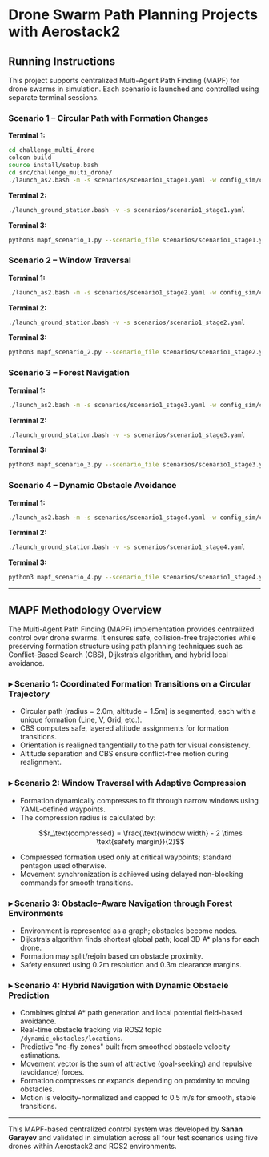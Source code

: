 # Drone Swarm Path Planning Projects with Aerostack2

## Running Instructions

This project supports centralized Multi-Agent Path Finding (MAPF) for drone swarms in simulation. Each scenario is launched and controlled using separate terminal sessions.

### Scenario 1 – Circular Path with Formation Changes

**Terminal 1:**
```bash
cd challenge_multi_drone
colcon build
source install/setup.bash
cd src/challenge_multi_drone/
./launch_as2.bash -m -s scenarios/scenario1_stage1.yaml -w config_sim/config_multicopter/world_swarm.yaml
```

**Terminal 2:**
```bash
./launch_ground_station.bash -v -s scenarios/scenario1_stage1.yaml
```

**Terminal 3:**
```bash
python3 mapf_scenario_1.py --scenario_file scenarios/scenario1_stage1.yaml
```

### Scenario 2 – Window Traversal

**Terminal 1:**
```bash
./launch_as2.bash -m -s scenarios/scenario1_stage2.yaml -w config_sim/config_multicopter/world_swarm.yaml
```

**Terminal 2:**
```bash
./launch_ground_station.bash -v -s scenarios/scenario1_stage2.yaml
```

**Terminal 3:**
```bash
python3 mapf_scenario_2.py --scenario_file scenarios/scenario1_stage2.yaml
```

### Scenario 3 – Forest Navigation

**Terminal 1:**
```bash
./launch_as2.bash -m -s scenarios/scenario1_stage3.yaml -w config_sim/config_multicopter/world_swarm.yaml
```

**Terminal 2:**
```bash
./launch_ground_station.bash -v -s scenarios/scenario1_stage3.yaml
```

**Terminal 3:**
```bash
python3 mapf_scenario_3.py --scenario_file scenarios/scenario1_stage3.yaml
```

### Scenario 4 – Dynamic Obstacle Avoidance

**Terminal 1:**
```bash
./launch_as2.bash -m -s scenarios/scenario1_stage4.yaml -w config_sim/config_multicopter/world_swarm.yaml
```

**Terminal 2:**
```bash
./launch_ground_station.bash -v -s scenarios/scenario1_stage4.yaml
```

**Terminal 3:**
```bash
python3 mapf_scenario_4.py --scenario_file scenarios/scenario1_stage4.yaml
```

---

## MAPF Methodology Overview

The Multi-Agent Path Finding (MAPF) implementation provides centralized control over drone swarms. It ensures safe, collision-free trajectories while preserving formation structure using path planning techniques such as Conflict-Based Search (CBS), Dijkstra’s algorithm, and hybrid local avoidance.

### ▸ Scenario 1: Coordinated Formation Transitions on a Circular Trajectory
- Circular path (radius = 2.0m, altitude = 1.5m) is segmented, each with a unique formation (Line, V, Grid, etc.).
- CBS computes safe, layered altitude assignments for formation transitions.
- Orientation is realigned tangentially to the path for visual consistency.
- Altitude separation and CBS ensure conflict-free motion during realignment.

### ▸ Scenario 2: Window Traversal with Adaptive Compression
- Formation dynamically compresses to fit through narrow windows using YAML-defined waypoints.
- The compression radius is calculated by:
  ```math
  r_\text{compressed} = \frac{\text{window width} - 2 \times \text{safety margin}}{2}
  ```
- Compressed formation used only at critical waypoints; standard pentagon used otherwise.
- Movement synchronization is achieved using delayed non-blocking commands for smooth transitions.

### ▸ Scenario 3: Obstacle-Aware Navigation through Forest Environments
- Environment is represented as a graph; obstacles become nodes.
- Dijkstra’s algorithm finds shortest global path; local 3D A* plans for each drone.
- Formation may split/rejoin based on obstacle proximity.
- Safety ensured using 0.2m resolution and 0.3m clearance margins.

### ▸ Scenario 4: Hybrid Navigation with Dynamic Obstacle Prediction
- Combines global A* path generation and local potential field-based avoidance.
- Real-time obstacle tracking via ROS2 topic `/dynamic_obstacles/locations`.
- Predictive "no-fly zones" built from smoothed obstacle velocity estimations.
- Movement vector is the sum of attractive (goal-seeking) and repulsive (avoidance) forces.
- Formation compresses or expands depending on proximity to moving obstacles.
- Motion is velocity-normalized and capped to 0.5 m/s for smooth, stable transitions.

---

This MAPF-based centralized control system was developed by **Sanan Garayev** and validated in simulation across all four test scenarios using five drones within Aerostack2 and ROS2 environments.
